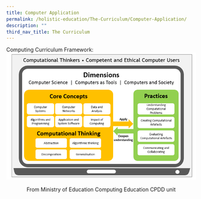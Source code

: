 ```yaml
---
title: Computer Application
permalink: /holistic-education/The-Curriculum/Computer-Application/
description: ""
third_nav_title: The Curriculum
---
```

Computing Curriculum Framework:
![](/images/Computing%20Framework.png)
<center>From Ministry of Education Computing Education CPDD unit</center>
